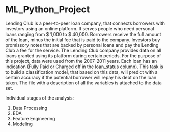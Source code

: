 # ML_Python_Project

Lending Club is a peer-to-peer loan company, that connects borrowers with investors using an online platform. It serves people who need personal loans ranging from $ 1,000 to $ 40,000. Borrowers receive the full amount of the loan, minus the initial fee that is paid to the company. Investors buy promissory notes that are backed by personal loans and pay the Lending Club a fee for the service. The Lending Club company provides data on all loans granted using its platform during certain periods. For the purpose of this project, data were used from the 2007-2011 years. Each loan has an indication (Fully Paid or Charged off in the loan_status column). This task is to build a classification model, that based on this data, will predict with a certain accuracy if the potential borrower will repay his debt on the loan taken. The file with a description of all the variables is attached to the data set.

Individual stages of the analysis:
1.	Data Processing
2.	EDA
3.	Feature Engineering
4.	Modeling
